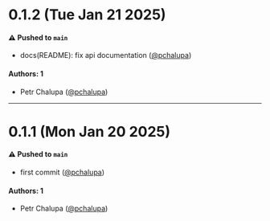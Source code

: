 # 0.1.2 (Tue Jan 21 2025)

#### ⚠️ Pushed to `main`

- docs(README): fix api documentation ([@pchalupa](https://github.com/pchalupa))

#### Authors: 1

- Petr Chalupa ([@pchalupa](https://github.com/pchalupa))

---

# 0.1.1 (Mon Jan 20 2025)

#### ⚠️ Pushed to `main`

- first commit ([@pchalupa](https://github.com/pchalupa))

#### Authors: 1

- Petr Chalupa ([@pchalupa](https://github.com/pchalupa))
